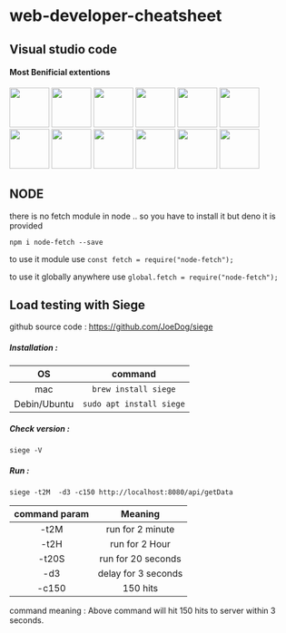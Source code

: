 # web-developer-cheatsheet

## Visual studio code
#### Most Benificial extentions

<a href="https://marketplace.visualstudio.com/items?itemName=esbenp.prettier-vscode" target="_blank"><img src="https://esbenp.gallerycdn.vsassets.io/extensions/esbenp/prettier-vscode/5.7.1/1600972965216/Microsoft.VisualStudio.Services.Icons.Default" height="70" width="70"></a>
<a href="https://marketplace.visualstudio.com/items?itemName=ryu1kn.text-marker" target="_blank"><img src="https://ryu1kn.gallerycdn.vsassets.io/extensions/ryu1kn/text-marker/1.11.0/1555739025789/Microsoft.VisualStudio.Services.Icons.Default" height="70" width="70"></a>
<a href="https://marketplace.visualstudio.com/items?itemName=formulahendry.auto-rename-tag" target="_blank"><img src="https://formulahendry.gallerycdn.vsassets.io/extensions/formulahendry/auto-rename-tag/0.1.4/1593788476465/Microsoft.VisualStudio.Services.Icons.Default" height="70" width="70"></a>
<a href="https://marketplace.visualstudio.com/items?itemName=thekalinga.bootstrap4-vscode" target="_blank"><img src="https://thekalinga.gallerycdn.vsassets.io/extensions/thekalinga/bootstrap4-vscode/6.1.0/1552290631848/Microsoft.VisualStudio.Services.Icons.Default" height="70" width="70"></a>
<a href="https://marketplace.visualstudio.com/items?itemName=CoenraadS.bracket-pair-colorizer-2" target="_blank"><img src="https://coenraads.gallerycdn.vsassets.io/extensions/coenraads/bracket-pair-colorizer-2/0.2.0/1594062809176/Microsoft.VisualStudio.Services.Icons.Default" height="70" width="70"></a>
<a href="https://marketplace.visualstudio.com/items?itemName=pranaygp.vscode-css-peek" target="_blank"><img src="https://pranaygp.gallerycdn.vsassets.io/extensions/pranaygp/vscode-css-peek/4.0.0/1595892543531/Microsoft.VisualStudio.Services.Icons.Default" height="70" width="70"></a>
<a href="https://marketplace.visualstudio.com/items?itemName=denoland.vscode-deno" target="_blank"><img src="https://denoland.gallerycdn.vsassets.io/extensions/denoland/vscode-deno/2.3.1/1600946310541/Microsoft.VisualStudio.Services.Icons.Default" height="70" width="70"></a>
<a href="https://marketplace.visualstudio.com/items?itemName=ecmel.vscode-html-css" target="_blank"><img src="https://ecmel.gallerycdn.vsassets.io/extensions/ecmel/vscode-html-css/0.2.3/1566473985028/Microsoft.VisualStudio.Services.Icons.Default" height="70" width="70"></a>
<a href="https://marketplace.visualstudio.com/items?itemName=oderwat.indent-rainbow" target="_blank"><img src="https://oderwat.gallerycdn.vsassets.io/extensions/oderwat/indent-rainbow/7.4.0/1552964364054/Microsoft.VisualStudio.Services.Icons.Default" height="70" width="70"></a>
<a href="https://marketplace.visualstudio.com/items?itemName=xabikos.JavaScriptSnippets" target="_blank"><img src="https://xabikos.gallerycdn.vsassets.io/extensions/xabikos/javascriptsnippets/1.8.0/1587489699375/Microsoft.VisualStudio.Services.Icons.Default" height="70" width="70"></a>
<a href="https://marketplace.visualstudio.com/items?itemName=ritwickdey.LiveServer" target="_blank"><img src="https://ritwickdey.gallerycdn.vsassets.io/extensions/ritwickdey/liveserver/5.6.1/1555497731217/Microsoft.VisualStudio.Services.Icons.Default" height="70" width="70"></a>
<a href="https://marketplace.visualstudio.com/items?itemName=bengreenier.vscode-node-readme" target="_blank"><img src="https://bengreenier.gallerycdn.vsassets.io/extensions/bengreenier/vscode-node-readme/3.0.2/1521512283849/Microsoft.VisualStudio.Services.Icons.Default" height="70" width="70"></a>



## NODE
there is no fetch module in node .. so you have to install it but deno it is provided
```
npm i node-fetch --save
```
to use it module use `const fetch = require("node-fetch");` 

to use it globally anywhere use `global.fetch = require("node-fetch");`


## Load testing with Siege
github source code : https://github.com/JoeDog/siege

##### Installation : 
| OS | command | 
| :-----: | :-: |
| mac | `brew install siege` | 
| Debin/Ubuntu | `sudo apt install siege` | 


##### Check version : 

`siege -V`

##### Run : 
```
siege -t2M  -d3 -c150 http://localhost:8080/api/getData 

```
| command param | Meaning | 
| :-----: | :-: |
| -t2M | run for 2 minute | 
| -t2H | run for 2 Hour | 
| -t20S | run for 20 seconds | 
| -d3 | delay for 3 seconds | 
| -c150 | 150 hits  | 


command meaning : Above command will hit 150 hits to server within 3 seconds.
